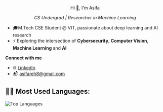 <p align= "center"> Hi 👋, I'm Asifa </p>
<p align="center">
  <em>CS Undergrad | Researcher in Machine Learning </em> 
</p>
     
- 🎓M.Tech CSE Student @ VIT, passionate about deep learning and AI research    
- ⚡ Exploring the intersection of **Cybersecurity**, **Computer Vision**, **Machine Learning** and **AI**
  
 **Connect with me**
- 🌐 [LinkedIn](https://www.linkedin.com/in/s-asifa-896741250/)
- 📬 asifareh8@gmail.com
  





## 🧑‍💻 Most Used Languages:
![Top Languages](https://github-readme-stats.vercel.app/api/top-langs/?username=asifa1510&layout=compact&theme=radical)

